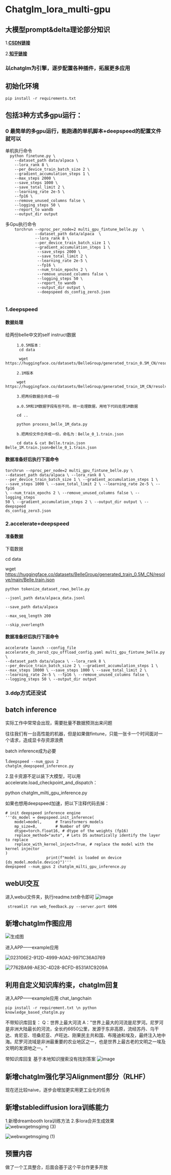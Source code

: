# Chatglm_lora_multi-gpu
## 大模型prompt&delta理论部分知识 ##
1.**[CSDN链接](https://blog.csdn.net/liangwqi/article/details/129835450)**

2.**[知乎链接](https://zhuanlan.zhihu.com/p/617919855)**
### 以chatglm为引擎，逐步配置各种插件，拓展更多应用 ###
## 初始化环境 ##
<code>pip install -r requirements.txt</code>
## 包括3种方式多gpu运行： ##
### 0 最简单的多gpu运行，能跑通的单机脚本+deepspeed的配置文件就可以 ###
<div>
  单机执行命令
<code>
  python finetune.py \
    --dataset_path data/alpaca \
    --lora_rank 8 \
    --per_device_train_batch_size 2 \
    --gradient_accumulation_steps 1 \
    --max_steps 2000 \
    --save_steps 1000 \
    --save_total_limit 2 \
    --learning_rate 2e-5 \
    --fp16 \
    --remove_unused_columns false \
    --logging_steps 50 \
    --report_to wandb
    --output_dir output
  </code>
</div>

<div>
  多Gpu执行命令
  <code>
    torchrun --nproc_per_node=2 multi_gpu_fintune_belle.py  \
             --dataset_path data/alpaca  \
             --lora_rank 8 \
             --per_device_train_batch_size 1 \
             --gradient_accumulation_steps 1 \
              --save_steps 2000 \
              --save_total_limit 2 \
              --learning_rate 2e-5 \
              --fp16 \
              --num_train_epochs 2 \
              --remove_unused_columns false \
              --logging_steps 50 \
              --report_to wandb
              --output_dir output \
              --deepspeed ds_config_zero3.json
  </code>
</div>

### 1.deepspeed ###
#### 数据处理 ####
<div>给两份belle中文的self instruct数据

         1.0.5M版本：
          cd data 
          
          wget https://huggingface.co/datasets/BelleGroup/generated_train_0.5M_CN/resolve/main/Belle.train.json

         2.1M版本
         
         wget https://huggingface.co/datasets/BelleGroup/generated_train_1M_CN/resolve/main/belle_open_source_1M.train.json

         3.把两份数据合并成一份

         a.0.5M和1M数据字段有些不同，统一处理数据，用地下代码处理1M数据
         
         cd ..
         
         python process_belle_1M_data.py

         b.把两份文件合并成一份，命名为：Belle_0_1.train.json

         cd data & cat Belle.train.json Belle_1M.train.json>Belle_0_1.train.json
</div>

#### 数据准备好后执行下面命令 ####
<code>torchrun --nproc_per_node=2 multi_gpu_fintune_belle.py \\
         --dataset_path data/alpaca \\
         --lora_rank 8 \\
         --per_device_train_batch_size 1 \\
         --gradient_accumulation_steps 1 \\
         --save_steps 1000 \\
         --save_total_limit 2 \\
         --learning_rate 2e-5 \\
         --fp16 \\
         --num_train_epochs 2 \\
         --remove_unused_columns false \\
         --logging_steps 50 \\
         --gradient_accumulation_steps 2 \\
         --output_dir output \\
         --deepspeed ds_config_zero3.json
</code>


### 2.accelerate+deepspeed ### 

#### 准备数据 ####
<div>

下载数据

cd data 
          
wget https://huggingface.co/datasets/BelleGroup/generated_train_0.5M_CN/resolve/main/Belle.train.json

<code>python tokenize_dataset_rows_belle.py \
    --jsonl_path data/alpaca_data.jsonl \
    --save_path data/alpaca \
    --max_seq_length 200 \
    --skip_overlength
</code>
</div>

#### 数据准备好后执行下面命令 ####
<code>accelerate launch --config_file accelerate_ds_zero3_cpu_offload_config.yaml  multi_gpu_fintune_belle.py \\
                  --dataset_path data/alpaca  \\
                  --lora_rank 8 \\
                  --per_device_train_batch_size 2 \\
                  --gradient_accumulation_steps 1 \\
                  --max_steps 10000 \\
                  --save_steps 1000 \\
                  --save_total_limit 2 \\
                  --learning_rate 2e-5 \\
                  --fp16 \\
                  --remove_unused_columns false \\
                  --logging_steps 50 \\
                  --output_dir output
</code>

### 3.ddp方式还没试 ###

## batch inference ##

实际工作中常常会出现，需要批量不数据预测出来问题

往往我们有一台高性能的机器，但是如果做fintune，只能一张卡一个时间面对一个请求，造成显卡存资源浪费

batch inference成为必要

1.<code>deepspeed --num_gpus 2 chatglm_deepspeed_inference.py</code>

2.显卡资源不足以装下大模型，可以用accelerate.load_checkpoint_and_dispatch：

<div>python chatglm_milti_gpu_inference.py</code>

如果也想用deepspeed加速，把以下注释代码去掉：
<div>
         <code># init deepspeed inference engine
'''ds_model = deepspeed.init_inference(
    model=model,      # Transformers models
    mp_size=8,        # Number of GPU
    dtype=torch.float16, # dtype of the weights (fp16)
    replace_method="auto", # Lets DS autmatically identify the layer to replace
    replace_with_kernel_inject=True, # replace the model with the kernel injector
)
                  print(f"model is loaded on device {ds_model.module.device}")'''</code>
         
</div>
<code>deepspeed --num_gpus 2 chatglm_milti_gpu_inference.py</code>

## webUI交互 ##
进入webui文件夹，执行readme.txt命令即可
![image](https://user-images.githubusercontent.com/9170648/229347851-e4047f85-4ab9-4ba2-bbb2-219375d40465.png)


<code> streamlit run web_feedback.py --server.port 6006 </code>

## 新增chatglm作图应用 ##
![生成图](https://user-images.githubusercontent.com/9170648/229387760-b72b063a-5cd2-4243-b204-b4f782692d9b.png)

进入APP——example应用

![023106E2-912D-4999-A0A2-9971C36A0769](https://user-images.githubusercontent.com/9170648/229387734-9a4c3c88-50ae-4492-b897-aba20f9cb46e.png)


![7762BA98-AE3C-4D28-8CFD-8531A1C9209A](https://user-images.githubusercontent.com/9170648/229387742-35616814-3b60-43c4-9b5b-94be7720f0ab.png)

## 利用自定义知识库约束，chatglm回复 ##
进入APP——example应用 chat_langchain

<code>pip install -r requirement.txt \n
python knowledge_based_chatglm.py</code>

<div>
不带知识库回复：
Q：世界上最大河流
A："世界上最大的河流是尼罗河。尼罗河是非洲大陆最长的河流，全长约6650公里，发源于东非高原，流经苏丹、乌干达、肯尼亚、坦桑尼亚、卢旺达、刚果民主共和国、布隆迪和埃及，最终注入地中海。尼罗河流域是非洲最重要的农业地区之一，也是世界上最古老的文明之一埃及文明的发源地之一。"
</div>

带知识库回复
基于本地知识搜索没有找到答案
![image](https://user-images.githubusercontent.com/9170648/230585408-03a4a8a8-c6ff-4f73-94c1-4e7682f0608b.png)

## 新增chatglm强化学习Alignment部分（RLHF） ##
现在还比较naive，逐步会增加更实用更工业化的任务

## 新增stablediffusion lora训练能力 ##
1.新增dreambooth lora训练方法
2.多lora合并生成效果
![webwxgetmsgimg (3)](https://user-images.githubusercontent.com/9170648/232065892-35b018f6-2556-47f4-afd0-f6098cb1ba8c.jpeg)

![webwxgetmsgimg (1)](https://user-images.githubusercontent.com/9170648/232065979-c4a88677-4daa-4c2a-be8c-bcaa49d38de4.jpeg)

## 预置内容 ##
做了一个工具整合，后面会基于这个平台作更多开放


